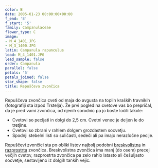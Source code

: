 ```yaml
---
color: B
date: 2005-01-23 00:00:00+00:00
f_end: '8'
f_start: '5'
family: Campanulaceae
flower_type: C
image:
- M_4_1401.JPG
- M_3_1400.JPG
latin: Campanula rapunculus
lead: M_4_1401.JPG
lead_sample: false
order: Campanula
parallel: false
petals: '5'
petals_joined: false
star_shape: false
title: Repuščeva zvončica
---
```

Repuščeva zvončica cveti od maja do avgusta na toplih kraških travnikih (fotografiji sta izpod Trstelja). Že prvi pogled na cvetove vas bo prepričal, da je pred vami zvončica, od njenih sorodnic pa jo boste ločili takole:

-   Cvetovi so pecljati in dolgi do 2,5 cm. Cvetni venec je deljen le do tretjine.
-   Cvetovi so zbrani v rahlem dolgem grozdastem socvetju.
-   Spodnji stebelni listi so suličasti, sedeči ali pa imajo nerazločne peclje.

Repuščevi zvončici sta po obliki listov najbolj podobni [breskvolistna](../campanulapersicifolia/) in [razprostrta](../campanulapatula/) zvončica. Breskvolistna zvončica ima manj (do osem) precej večjih cvetov, razprostrta zvončica pa zelo rahlo latasto ali češuljasto socvetje, sestavljeno iz dolgih tankih vejic.
